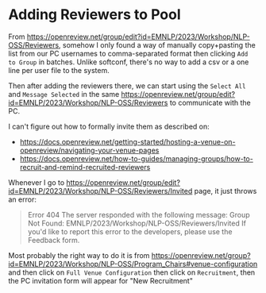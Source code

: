 Adding Reviewers to Pool
====

From https://openreview.net/group/edit?id=EMNLP/2023/Workshop/NLP-OSS/Reviewers, somehow I only found a way of manually copy+pasting the list from our PC usernames to comma-separated format then clicking `Add to Group` in batches. Unlike softconf, there's no way to add a csv or a one line per user file to the system.

Then after adding the reviewers there, we can start using the `Select All` and `Message Selected` in the same https://openreview.net/group/edit?id=EMNLP/2023/Workshop/NLP-OSS/Reviewers to communicate with the PC. 


I can't figure out how to formally invite them as described on:

 - https://docs.openreview.net/getting-started/hosting-a-venue-on-openreview/navigating-your-venue-pages
 - https://docs.openreview.net/how-to-guides/managing-groups/how-to-recruit-and-remind-recruited-reviewers

Whenever I go to https://openreview.net/group/edit?id=EMNLP/2023/Workshop/NLP-OSS/Reviewers/Invited page, it just throws an error:

> Error 404
> The server responded with the following message:
> Group Not Found: EMNLP/2023/Workshop/NLP-OSS/Reviewers/Invited
> If you'd like to report this error to the developers, please use the Feedback form.


Most probably the right way to do it is from https://openreview.net/group?id=EMNLP/2023/Workshop/NLP-OSS/Program_Chairs#venue-configuration and then click on `Full Venue Configuration` then click on `Recruitment`, then the PC invitation form will appear for "New Recruitment"
